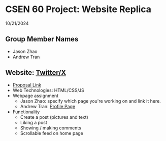 # CSEN 60 Project: Website Replica
10/21/2024

## Group Member Names
- Jason Zhao
- Andrew Tran

## Website: [Twitter/X](https://www.x.com/)
- [Proposal Link](https://docs.google.com/document/d/18_yQGifH2grJFeyqvN1OvrMeGvMeessKgWTFXEy5IZI/edit?usp=sharing)
- Web Technologies: HTML/CSS/JS
- Webpage assignment
  - Jason Zhao: specify which page you're working on and link it here.
  - Andrew Tran: [Profile Page](profilePage.html)
- Functionality
  - Create a post (pictures and text)
  - Liking a post
  - Showing / making comments
  - Scrollable feed on home page
